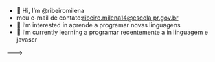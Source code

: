 - 👋 Hi, I’m @ribeiromilena
- meu e-mail de contato:ribeiro.milena14@escola.pr.gov.br
- 👀 I’m interested in aprende a programar novas linguagens
- 🌱 I’m currently learning  a programar recentemente a in  linguagem e javascr

--->
